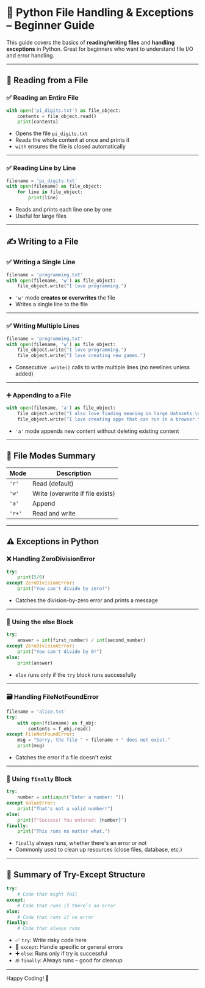 # 📘 Python File Handling & Exceptions – Beginner Guide

This guide covers the basics of **reading/writing files** and **handling exceptions** in Python. Great for beginners who want to understand file I/O and error handling.

---

## 📂 Reading from a File

### ✅ Reading an Entire File

```python
with open('pi_digits.txt') as file_object:
    contents = file_object.read()
    print(contents)
```

- Opens the file `pi_digits.txt`
- Reads the whole content at once and prints it
- `with` ensures the file is closed automatically

---

### ✅ Reading Line by Line

```python
filename = 'pi_digits.txt'
with open(filename) as file_object:
    for line in file_object:
        print(line)
```

- Reads and prints each line one by one
- Useful for large files

---

## ✍️ Writing to a File

### ✅ Writing a Single Line

```python
filename = 'programming.txt'
with open(filename, 'w') as file_object:
    file_object.write("I love programming.")
```

- `'w'` mode **creates or overwrites** the file
- Writes a single line to the file

---

### ✅ Writing Multiple Lines

```python
filename = 'programming.txt'
with open(filename, 'w') as file_object:
    file_object.write("I love programming.")
    file_object.write("I love creating new games.")
```

- Consecutive `.write()` calls to write multiple lines (no newlines unless added)

---

### ➕ Appending to a File

```python
with open(filename, 'a') as file_object:
    file_object.write("I also love finding meaning in large datasets.\n")
    file_object.write("I love creating apps that can run in a browser.\n")
```

- `'a'` mode appends new content without deleting existing content

---

## 📖 File Modes Summary

| Mode | Description                        |
|------|------------------------------------|
| `'r'` | Read (default)                     |
| `'w'` | Write (overwrite if file exists)   |
| `'a'` | Append                             |
| `'r+'`| Read and write                     |

---

## ⚠️ Exceptions in Python

### ❌ Handling ZeroDivisionError

```python
try:
    print(5/0)
except ZeroDivisionError:
    print("You can't divide by zero!")
```

- Catches the division-by-zero error and prints a message

---

### 🧾 Using the else Block

```python
try:
    answer = int(first_number) / int(second_number)
except ZeroDivisionError:
    print("You can't divide by 0!")
else:
    print(answer)
```

- `else` runs only if the `try` block runs successfully

---

### 🗃 Handling FileNotFoundError

```python
filename = 'alice.txt'
try:
    with open(filename) as f_obj:
        contents = f_obj.read()
except FileNotFoundError:
    msg = "Sorry, the file " + filename + " does not exist."
    print(msg)
```

- Catches the error if a file doesn't exist

---

### 🔁 Using `finally` Block

```python
try:
    number = int(input("Enter a number: "))
except ValueError:
    print("That's not a valid number!")
else:
    print(f"Success! You entered: {number}")
finally:
    print("This runs no matter what.")
```

- `finally` always runs, whether there's an error or not
- Commonly used to clean up resources (close files, database, etc.)

---

## 🔄 Summary of Try-Except Structure

```python
try:
    # Code that might fail
except:
    # Code that runs if there’s an error
else:
    # Code that runs if no error
finally:
    # Code that always runs
```

- ✅ `try`: Write risky code here
- 🚫 `except`: Handle specific or general errors
- ➕ `else`: Runs only if try is successful
- 🔚 `finally`: Always runs – good for cleanup

---

Happy Coding! 🚀
